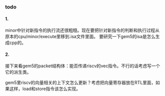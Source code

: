 ### todo

#### 1.

minor中针对新指令的执行流还很粗糙。现在要把针对新指令的判断和执行过程从原本的cpu/minor/execute里移到.isa文件里面。
要研究一下gem5的isa是怎么生成cpp的。

#### 2.

接下来看gem5的packet结构体：能否传递riscv的vec指令。不行的话考虑写一个它的派生类。

gem5里riscv的向量相关的上下文怎么更新？考虑把向量寄存器放在RTL里面，如果这样，load和store指令该怎么实现。



